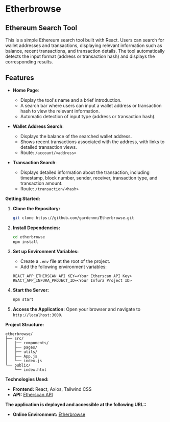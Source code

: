 # Etherbrowse

## Ethereum Search Tool

This is a simple Ethereum search tool built with React. Users can search for wallet addresses and transactions, displaying relevant information such as balance, recent transactions, and transaction details. The tool automatically detects the input format (address or transaction hash) and displays the corresponding results.

## Features

- **Home Page**: 
  - Display the tool's name and a brief introduction.
  - A search bar where users can input a wallet address or transaction hash to view the relevant information.
  - Automatic detection of input type (address or transaction hash).

- **Wallet Address Search**:
  - Displays the balance of the searched wallet address.
  - Shows recent transactions associated with the address, with links to detailed transaction views.
  - Route: `/account/<address>`

- **Transaction Search**:
  - Displays detailed information about the transaction, including timestamp, block number, sender, receiver, transaction type, and transaction amount.
  - Route: `/transaction/<hash>`

**Getting Started:**

1. **Clone the Repository:**

   ```bash
   git clone https://github.com/gardennn/Etherbrowse.git
   ```

2. **Install Dependencies:**

   ```bash
   cd etherbrowse
   npm install
   ```

3. **Set up Environment Variables:**

   - Create a `.env` file at the root of the project.
   - Add the following environment variables:
   ```
   REACT_APP_ETHERSCAN_API_KEY=<Your Etherscan API Key>
   REACT_APP_INFURA_PROJECT_ID=<Your Infura Project ID>
   ```

4. **Start the Server:**

   ```bash
   npm start
   ```

5. **Access the Application:**
   Open your browser and navigate to `http://localhost:3000`.

**Project Structure:**

```
etherbrowse/
├── src/
│   ├── components/
│   ├── pages/
│   ├── utils/
│   ├── App.js
│   └── index.js
└── public/
    └── index.html
```

**Technologies Used:**

- **Frontend:** React, Axios, Tailwind CSS
- **API:** [Etherscan API](https://docs.etherscan.io/)

**The application is deployed and accessible at the following URL::**

- **Online Environment:** [Etherbrowse](https://etherbrowse.vercel.app/)